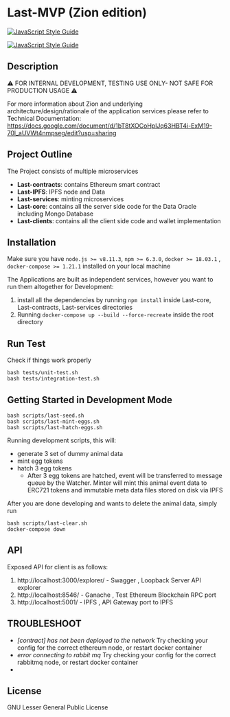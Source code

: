 # Last-MVP (Zion edition)
[![JavaScript Style Guide](https://img.shields.io/badge/code_style-standard-brightgreen.svg)](https://standardjs.com)

[![JavaScript Style Guide](https://cdn.rawgit.com/standard/standard/master/badge.svg)](https://github.com/standard/standard)

## Description

⚠ FOR INTERNAL DEVELOPMENT, TESTING USE ONLY- NOT SAFE FOR PRODUCTION USAGE ⚠

For more information about Zion and underlying architecture/design/rationale of the application services please refer to Technical Documentation:
https://docs.google.com/document/d/1bT8tXOCoHplJq63HBT4i-ExM19-70l_aUVWt4nmpseg/edit?usp=sharing

## Project Outline

The Project consists of multiple microservices

- __Last-contracts__: contains Ethereum smart contract
- __Last-IPFS__: IPFS node and Data
- __Last-services__: minting microservices
- __Last-core__: contains all the server side code for the Data Oracle including Mongo Database
- __Last-clients__: contains all the client side code and wallet implementation


## Installation
Make sure you have `node.js >= v8.11.3`, `npm >= 6.3.0`, `docker >= 18.03.1` , `docker-compose >= 1.21.1` installed on your local machine

The Applications are built as independent services, however you want to run them altogether for Development:

1. install all the dependencies by running `npm install` inside Last-core, Last-contracts, Last-services directories
2. Running `docker-compose up --build --force-recreate` inside the root directory

## Run Test

Check if things work properly

```
bash tests/unit-test.sh
bash tests/integration-test.sh
```

## Getting Started in Development Mode

```
bash scripts/last-seed.sh 
bash scripts/last-mint-eggs.sh 
bash scripts/last-hatch-eggs.sh 
```

Running development scripts, this will:
  - generate 3 set of dummy animal data
  - mint egg tokens
  - hatch 3 egg tokens
    - After 3 egg tokens are hatched, event will be transferred to message queue by the Watcher. Minter will mint this animal event data to ERC721 tokens and immutable meta data files stored on disk via IPFS

After you are done developing and wants to delete the animal data, simply run 

``` 
bash scripts/last-clear.sh
docker-compose down 
```

## API
Exposed API for client is as follows:
1. http://localhost:3000/explorer/ - Swagger , Loopback Server API explorer
2. http://localhost:8546/ - Ganache , Test Ethereum Blockchain RPC port
3. http://localhost:5001/ - IPFS , API Gateway port to IPFS

## TROUBLESHOOT
- *[contract] has not been deployed to the network* 
  Try checking your config for the correct ethereum node, or restart docker container
- *error connecting to rabbit mq* 
  Try checking your config for the correct rabbitmq node, or restart docker container
- 

## License
GNU Lesser General Public License